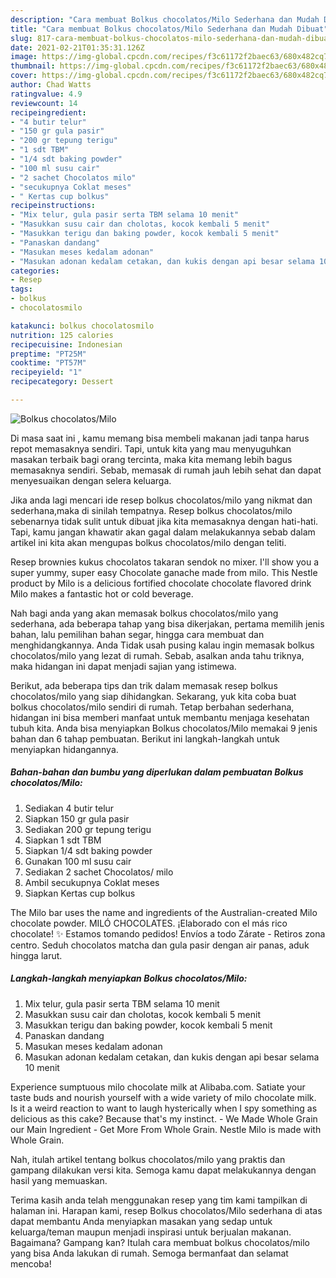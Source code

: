 ```yaml
---
description: "Cara membuat Bolkus chocolatos/Milo Sederhana dan Mudah Dibuat"
title: "Cara membuat Bolkus chocolatos/Milo Sederhana dan Mudah Dibuat"
slug: 817-cara-membuat-bolkus-chocolatos-milo-sederhana-dan-mudah-dibuat
date: 2021-02-21T01:35:31.126Z
image: https://img-global.cpcdn.com/recipes/f3c61172f2baec63/680x482cq70/bolkus-chocolatosmilo-foto-resep-utama.jpg
thumbnail: https://img-global.cpcdn.com/recipes/f3c61172f2baec63/680x482cq70/bolkus-chocolatosmilo-foto-resep-utama.jpg
cover: https://img-global.cpcdn.com/recipes/f3c61172f2baec63/680x482cq70/bolkus-chocolatosmilo-foto-resep-utama.jpg
author: Chad Watts
ratingvalue: 4.9
reviewcount: 14
recipeingredient:
- "4 butir telur"
- "150 gr gula pasir"
- "200 gr tepung terigu"
- "1 sdt TBM"
- "1/4 sdt baking powder"
- "100 ml susu cair"
- "2 sachet Chocolatos milo"
- "secukupnya Coklat meses"
- " Kertas cup bolkus"
recipeinstructions:
- "Mix telur, gula pasir serta TBM selama 10 menit"
- "Masukkan susu cair dan cholotas, kocok kembali 5 menit"
- "Masukkan terigu dan baking powder, kocok kembali 5 menit"
- "Panaskan dandang"
- "Masukan meses kedalam adonan"
- "Masukan adonan kedalam cetakan, dan kukis dengan api besar selama 10 menit"
categories:
- Resep
tags:
- bolkus
- chocolatosmilo

katakunci: bolkus chocolatosmilo 
nutrition: 125 calories
recipecuisine: Indonesian
preptime: "PT25M"
cooktime: "PT57M"
recipeyield: "1"
recipecategory: Dessert

---
```



![Bolkus chocolatos/Milo](https://img-global.cpcdn.com/recipes/f3c61172f2baec63/680x482cq70/bolkus-chocolatosmilo-foto-resep-utama.jpg)

Di masa  saat ini , kamu memang bisa membeli makanan jadi tanpa harus repot memasaknya sendiri. Tapi, untuk kita yang mau menyuguhkan masakan terbaik bagi orang tercinta, maka kita memang lebih bagus memasaknya sendiri. Sebab, memasak di rumah jauh lebih sehat dan dapat menyesuaikan dengan selera keluarga.

Jika anda lagi mencari ide resep bolkus chocolatos/milo yang nikmat dan sederhana,maka di sinilah tempatnya. Resep bolkus chocolatos/milo  sebenarnya tidak sulit untuk dibuat jika kita memasaknya dengan hati-hati. Tapi, kamu jangan khawatir akan gagal dalam melakukannya 
sebab dalam artikel ini kita akan mengupas bolkus chocolatos/milo dengan teliti.  

Resep brownies kukus chocolatos takaran sendok no mixer. I&#39;ll show you a super yummy, super easy Chocolate ganache made from milo. This Nestle product by Milo is a delicious fortified chocolate chocolate flavored drink Milo makes a fantastic hot or cold beverage.

Nah bagi anda yang akan memasak bolkus chocolatos/milo yang sederhana, ada beberapa tahap yang bisa dikerjakan, pertama memilih jenis bahan, lalu pemilihan bahan segar, hingga cara membuat dan menghidangkannya. Anda Tidak usah pusing kalau ingin memasak bolkus chocolatos/milo yang lezat di rumah. Sebab, asalkan anda  tahu triknya, maka hidangan ini dapat menjadi sajian yang istimewa.

Berikut, ada beberapa tips dan trik dalam memasak resep bolkus chocolatos/milo yang siap dihidangkan. Sekarang, yuk kita coba buat bolkus chocolatos/milo sendiri di rumah. Tetap berbahan sederhana, hidangan ini bisa memberi manfaat untuk membantu menjaga kesehatan tubuh kita. Anda bisa menyiapkan Bolkus chocolatos/Milo memakai 9 jenis bahan dan 6 tahap pembuatan. Berikut ini langkah-langkah untuk menyiapkan hidangannya.

<!--inarticleads1-->

##### Bahan-bahan dan bumbu yang diperlukan dalam pembuatan Bolkus chocolatos/Milo:

1. Sediakan 4 butir telur
1. Siapkan 150 gr gula pasir
1. Sediakan 200 gr tepung terigu
1. Siapkan 1 sdt TBM
1. Siapkan 1/4 sdt baking powder
1. Gunakan 100 ml susu cair
1. Sediakan 2 sachet Chocolatos/ milo
1. Ambil secukupnya Coklat meses
1. Siapkan  Kertas cup bolkus


The Milo bar uses the name and ingredients of the Australian-created Milo chocolate powder. MILÓ CHOCOLATES. ¡Elaborado con el más rico chocolate! ✨ Estamos tomando pedidos! Envíos a todo Zárate - Retiros zona centro. Seduh chocolatos matcha dan gula pasir dengan air panas, aduk hingga larut. 

<!--inarticleads2-->

##### Langkah-langkah menyiapkan Bolkus chocolatos/Milo:

1. Mix telur, gula pasir serta TBM selama 10 menit
1. Masukkan susu cair dan cholotas, kocok kembali 5 menit
1. Masukkan terigu dan baking powder, kocok kembali 5 menit
1. Panaskan dandang
1. Masukan meses kedalam adonan
1. Masukan adonan kedalam cetakan, dan kukis dengan api besar selama 10 menit


Experience sumptuous milo chocolate milk at Alibaba.com. Satiate your taste buds and nourish yourself with a wide variety of milo chocolate milk. Is it a weird reaction to want to laugh hysterically when I spy something as delicious as this cake? Because that&#39;s my instinct. - We Made Whole Grain our Main Ingredient - Get More From Whole Grain. Nestle Milo is made with Whole Grain. 

Nah, itulah artikel tentang  bolkus chocolatos/milo  yang praktis dan gampang dilakukan versi kita. Semoga kamu dapat melakukannya dengan hasil yang memuaskan. 

Terima kasih anda telah menggunakan resep yang tim kami tampilkan di halaman ini. Harapan kami, resep  Bolkus chocolatos/Milo sederhana di atas dapat membantu Anda menyiapkan masakan yang sedap untuk keluarga/teman maupun menjadi inspirasi untuk berjualan makanan. Bagaimana? Gampang kan? Itulah cara membuat bolkus chocolatos/milo yang bisa Anda lakukan di rumah. Semoga bermanfaat dan selamat mencoba!

